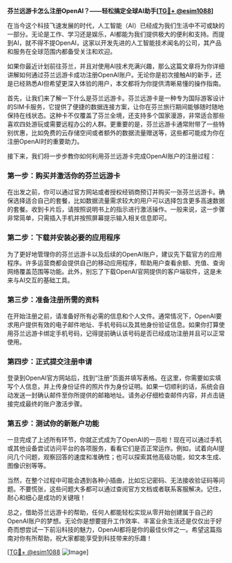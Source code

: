 **芬兰远游卡怎么注册OpenAI？——轻松搞定全球AI助手[[TG💪+ @esim1088](https://t.me/s/esim1088)]**

在当今这个科技飞速发展的时代，人工智能（AI）已经成为我们生活中不可或缺的一部分。无论是工作、学习还是娱乐，AI都能为我们提供极大的便利和支持。而提到AI，就不得不提OpenAI，这家以开发先进的人工智能技术闻名的公司，其产品和服务在全球范围内都备受关注和欢迎。

如果你最近计划前往芬兰，并且对使用AI技术充满兴趣，那么这篇文章将为你详细讲解如何通过芬兰远游卡成功注册OpenAI账户。无论你是初次接触AI的新手，还是已经熟悉AI但希望更深入体验的用户，本文都将为你提供清晰易懂的操作指南。

首先，让我们来了解一下什么是芬兰远游卡。芬兰远游卡是一种专为国际游客设计的SIM卡服务，它提供了便捷的数据连接方案，让你在芬兰旅行期间能够随时随地保持在线状态。这种卡不仅覆盖了芬兰全境，还支持多个国家漫游，非常适合那些喜欢四处游玩或需要远程办公的人群。更重要的是，芬兰远游卡通常附带了一些特别优惠，比如免费的云存储空间或者额外的数据流量赠送等，这些都可能成为你在注册OpenAI时的重要助力。

接下来，我们将一步步教你如何利用芬兰远游卡完成OpenAI账户的注册过程：

### 第一步：购买并激活你的芬兰远游卡

在出发之前，你可以通过官方网站或者授权经销商预订并购买一张芬兰远游卡。确保选择适合自己的套餐，比如数据流量需求较大的用户可以选择包含更多高速数据的套餐。收到卡片后，请按照说明书上的指示进行激活操作。一般来说，这一步骤非常简单，只需插入手机并按照屏幕提示输入相关信息即可。

### 第二步：下载并安装必要的应用程序

为了更好地管理你的芬兰远游卡以及后续的OpenAI账户，建议先下载官方的应用程序。许多运营商都会提供自己的移动应用程序，帮助用户查看余额、充值、查询网络覆盖范围等功能。此外，别忘了下载OpenAI官网提供的客户端软件，这是未来与AI交互的基础工具。

### 第三步：准备注册所需的资料

在开始注册之前，请准备好所有必需的信息和个人文件。通常情况下，OpenAI要求用户提供有效的电子邮件地址、手机号码以及其他身份验证信息。如果你打算使用芬兰远游卡绑定手机号码，记得提前确认该号码是否已经成功注册并且可以正常使用。

### 第四步：正式提交注册申请

登录到OpenAI官方网站后，找到“注册”页面并填写表格。在这里，你需要如实填写个人信息，并上传身份证件的照片作为身份证明。如果一切顺利的话，系统会自动发送一封确认邮件至你所提供的邮箱地址。请务必仔细检查邮件内容，并点击链接完成最终的账户激活步骤。

### 第五步：测试你的新账户功能

一旦完成了上述所有环节，你就正式成为了OpenAI的一员啦！现在可以通过手机或其他设备尝试访问平台的各项服务，看看它们是否正常运作。例如，试着向AI提问几个问题，观察回答的速度和准确性；也可以探索其他高级功能，如文本生成、图像识别等等。

当然，在整个过程中可能会遇到各种小插曲，比如忘记密码、无法接收验证码等问题。不要慌张，这些问题大多都可以通过查阅官方文档或者联系客服解决。记住，耐心和细心是成功的关键哦！

总之，借助芬兰远游卡的帮助，任何人都能轻松实现从零开始创建属于自己的OpenAI账户的梦想。无论你是想要提升工作效率、丰富业余生活还是仅仅出于好奇而想尝试一下前沿科技的魅力，OpenAI都将是你的最佳伙伴之一。希望这篇指南对你有所帮助，祝大家都能享受到科技带来的乐趣！

[[TG💪+ @esim1088](https://t.me/s/esim1088) ![Image](https://i.postimg.cc/4NQfJmqS/Snipaste-2025-05-13-00-14-12.png)]